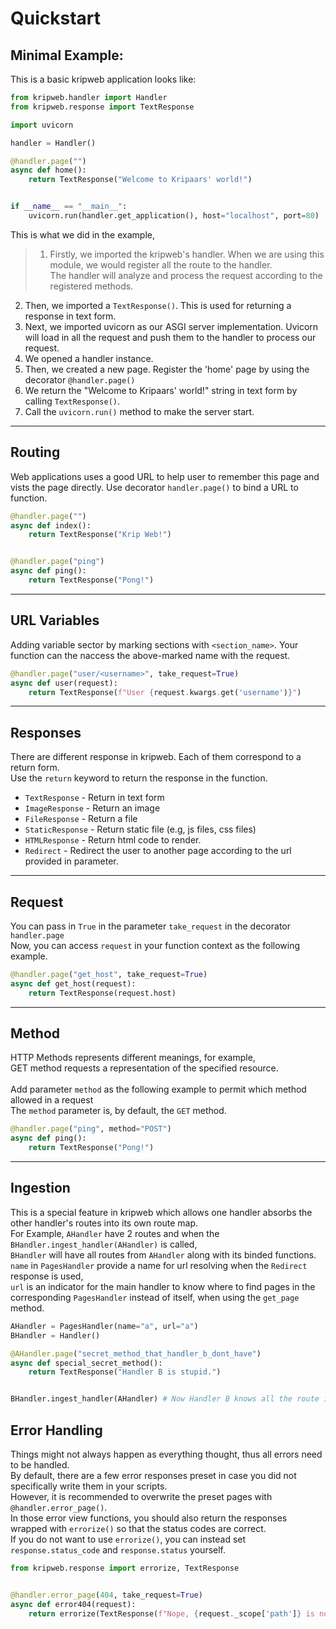 # Quickstart

## Minimal Example:
This is a basic kripweb application looks like:
```python
from kripweb.handler import Handler
from kripweb.response import TextResponse

import uvicorn

handler = Handler()

@handler.page("")
async def home():
    return TextResponse("Welcome to Kripaars' world!")


if __name__ == "__main__":
    uvicorn.run(handler.get_application(), host="localhost", port=80)
```
This is what we did in the example,  
>1. Firstly, we imported the kripweb's handler. When we are using this module, we would register all the route
        to the handler.<br> The handler will analyze and process the request according to the registered methods.
2. Then, we imported a `TextResponse()`. This is used for returning a response in text form. 
3. Next, we imported uvicorn as our ASGI server implementation. Uvicorn will load in all the request and push them to the handler to process our request.
4. We opened a handler instance.
5. Then, we created a new page. Register the 'home' page by using the decorator `@handler.page()`
6. We return the "Welcome to Kripaars' world!" string in text form by calling `TextResponse()`.
7. Call the `uvicorn.run()` method to make the server start.
---

## Routing
Web applications uses a good URL to help user to remember this page and vists the page directly.
Use decorator `handler.page()` to bind a URL to function.

```python
@handler.page("")
async def index():
    return TextResponse("Krip Web!")


@handler.page("ping")
async def ping():
    return TextResponse("Pong!")
```
---

## URL Variables
Adding variable sector by marking sections with `<section_name>`. 
Your function can the naccess the above-marked name with the request.
```python
@handler.page("user/<username>", take_request=True)
async def user(request):
    return TextResponse(f"User {request.kwargs.get('username')}")
```
---

## Responses
There are different response in kripweb. Each of them correspond to a return form.<br>
Use the `return` keyword to return the response in the function.


- `TextResponse` \- Return in text form  
- `ImageResponse` \-  Return an image  
- `FileResponse` \- Return a file  
- `StaticResponse` \- Return static file (e.g, js files, css files)  
- `HTMLResponse` \- Return html code to render.
- `Redirect` \- Redirect the user to another page according to the url provided in parameter.
---

## Request
You can pass in `True` in the parameter `take_request` in the decorator `handler.page`<br>
Now, you can access `request` in your function context as the following example.
```python
@handler.page("get_host", take_request=True)
async def get_host(request):
    return TextResponse(request.host)
```
---

## Method
HTTP Methods represents different meanings, for example,<br>
GET method requests a representation of the specified resource.<br><br>
Add parameter `method` as the following example to permit which method allowed in a request<br>
The `method` parameter is, by default, the `GET` method. 
```python
@handler.page("ping", method="POST")
async def ping():
    return TextResponse("Pong!")
```
---

## Ingestion
This is a special feature in kripweb which allows one handler absorbs the other handler's routes into its own route map.  
For Example, `AHandler` have 2 routes and when the `BHandler.ingest_handler(AHandler)` is called,  
`BHandler` will have all routes from `AHandler` along with its binded functions.
`name` in `PagesHandler` provide a name for url resolving when the `Redirect` response is used,   
`url` is an indicator for the main handler to know where to find pages in the corresponding `PagesHandler` instead of itself, when using the `get_page` method.
```python
AHandler = PagesHandler(name="a", url="a")
BHandler = Handler()

@AHandler.page("secret_method_that_handler_b_dont_have")
async def special_secret_method():
    return TextResponse("Handler B is stupid.")


BHandler.ingest_handler(AHandler) # Now Handler B knows all the route in AHandler including its secret.
```

## Error Handling
Things might not always happen as everything thought, thus all errors need to be handled.  
By default, there are a few error responses preset in case you did not specifically write them in your scripts.  
However, it is recommended to overwrite the preset pages with `@handler.error_page()`.  
In those error view functions, you should also return the responses wrapped with `errorize()` so that the status codes are correct.  
If you do not want to use `errorize()`, you can instead set `response.status_code` and `response.status` yourself.
```python
from kripweb.response import errorize, TextResponse


@handler.error_page(404, take_request=True)
async def error404(request):
    return errorize(TextResponse(f"Nope, {request._scope['path']} is not a valid path for content."), 404)
```
